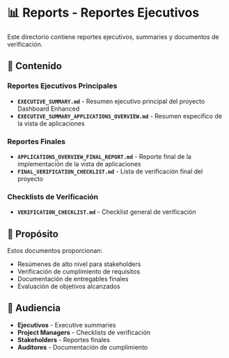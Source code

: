 # 📊 Reports - Reportes Ejecutivos

Este directorio contiene reportes ejecutivos, summaries y documentos de verificación.

## 📄 Contenido

### Reportes Ejecutivos Principales
- **`EXECUTIVE_SUMMARY.md`** - Resumen ejecutivo principal del proyecto Dashboard Enhanced
- **`EXECUTIVE_SUMMARY_APPLICATIONS_OVERVIEW.md`** - Resumen específico de la vista de aplicaciones

### Reportes Finales  
- **`APPLICATIONS_OVERVIEW_FINAL_REPORT.md`** - Reporte final de la implementación de la vista de aplicaciones
- **`FINAL_VERIFICATION_CHECKLIST.md`** - Lista de verificación final del proyecto

### Checklists de Verificación
- **`VERIFICATION_CHECKLIST.md`** - Checklist general de verificación

## 🎯 Propósito

Estos documentos proporcionan:
- Resúmenes de alto nivel para stakeholders
- Verificación de cumplimiento de requisitos  
- Documentación de entregables finales
- Evaluación de objetivos alcanzados

## 👥 Audiencia

- **Ejecutivos** - Executive summaries
- **Project Managers** - Checklists de verificación
- **Stakeholders** - Reportes finales
- **Auditores** - Documentación de cumplimiento